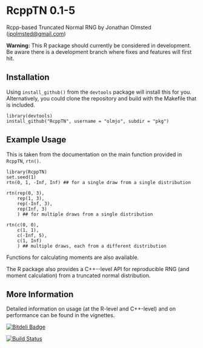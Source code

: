 # RcppTN 0.1-5

Rcpp-based Truncated Normal RNG by Jonathan Olmsted (jpolmsted@gmail.com)

**Warning:** This R package should currently be considered in development. Be
aware there is a development branch where fixes and features will first hit.

## Installation

Using `install_github()` from the `devtools` package will install this
for you. Alternatively, you could clone the repository and build with
the Makefile that is included.

```
library(devtools)
install_github("RcppTN", username = "olmjo", subdir = "pkg")
```

## Example Usage

This is taken from the documentation on the main function provided
in `RcppTN`, `rtn()`.

```
library(RcppTN)
set.seed(1)
rtn(0, 1, -Inf, Inf) ## for a single draw from a single distribution

rtn(rep(0, 3),
    rep(1, 3),
    rep(-Inf, 3),
    rep(Inf, 3)
    ) ## for multiple draws from a single distribution

rtn(c(0, 0),
    c(1, 1),
    c(-Inf, 5),
    c(1, Inf)
    ) ## multiple draws, each from a different distribution	
```

Functions for calculating moments are also available.

The R package also provides a C++--level API for reproducible RNG (and moment
calculation) from a truncated normal distribution.

## More Information

Detailed information on usage (at the R-level and C++-level) and on
performance can be found in the vignettes.

[![Bitdeli Badge](https://d2weczhvl823v0.cloudfront.net/olmjo/rcpptn/trend.png)](https://bitdeli.com/free "Bitdeli Badge")

[![Build Status](https://travis-ci.org/olmjo/RcppTN.png?branch=development)](https://travis-ci.org/olmjo/RcppTN)
